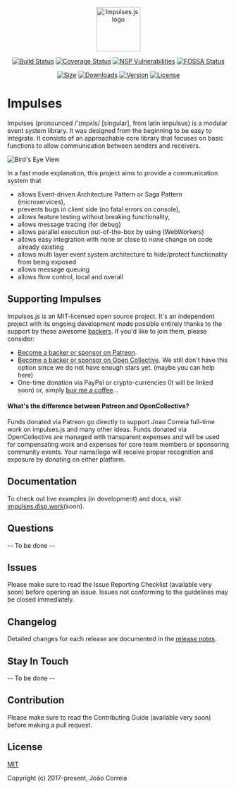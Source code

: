 <p align="center"><a href="https://impulses.disp.work" target="_blank"><img width="100" src="https://avatars3.githubusercontent.com/u/36459504?s=100&u=0164560545792c2abd56ef7a061aec945d05624a&v=4" alt="Impulses.js logo"></a></p>

<p align="center">
  <a href="https://circleci.com/gh/impulsesjs/impulses/tree/dev"><img src="https://img.shields.io/circleci/project/impulsesjs/impulses/dev.svg" alt="Build Status"></a>
  <a href="https://codecov.io/gh/impulsesjs/impulses?branch=dev"><img src="https://codecov.io/gh/impulsesjs/impulses/branch/dev/graph/badge.svg" alt="Coverage Status"></a>
  <a href="https://nodesecurity.io/orgs/impulses/projects/3d9d9b79-d4f0-49f1-80a4-d351bf6ede2b#nightly"><img src="https://nodesecurity.io/orgs/impulses/projects/3d9d9b79-d4f0-49f1-80a4-d351bf6ede2b/badge" alt="NSP Vulnerabilities"></a>
  <a href="https://app.fossa.io/projects/git%2Bgithub.com%2Fimpulsesjs%2Fimpulses?ref=badge_shield" alt="FOSSA Status"><img src="https://app.fossa.io/api/projects/git%2Bgithub.com%2Fimpulsesjs%2Fimpulses.svg?type=shield" alt="FOSSA Status"/></a>
</p>
<p align="center">
  <a href="https://www.npmjs.com/package/impulses"><img src="https://img.shields.io/github/size/impulsesjs/impulses/lib/impulses.min.js.svg" alt="Size"></a>
  <a href="https://www.npmjs.com/package/impulses"><img src="https://img.shields.io/npm/dm/impulses.svg" alt="Downloads"></a>
  <a href="https://www.npmjs.com/package/impulses"><img src="https://img.shields.io/npm/v/impulses.svg" alt="Version"></a>
  <a href="https://www.npmjs.com/package/impulses"><img src="https://img.shields.io/npm/l/impulses.svg" alt="License"></a>
</p>

# Impulses
Impulses (pronounced /'ɪmpʌls/ [singular], from latin impulsus) is a modular event system library. It was designed from the beginning to be easy to integrate. It consists of an approachable core library that focuses on basic functions to allow communication between senders and receivers.

![Bird's Eye View](https://github.com/impulsesjs/impulses/raw/dev/doc/images/birds_eye_view.jpg)

In a fast mode explanation, this project aims to provide a communication system that
* allows Event-driven Architecture Pattern or Saga Pattern (microservices), 
* prevents bugs in client side (no fatal errors on console),
* allows feature testing without breaking functionality,
* allows message tracing (for debug)
* allows parallel execution out-of-the-box by using (WebWorkers)
* allows easy integration with none or close to none change on code already existing
* allows multi layer event system architecture to hide/protect functionality from being exposed
* allows message queuing
* allows flow control, local and overall 

## Supporting Impulses
Impulses.js is an MIT-licensed open source project. It's an independent project with its ongoing development made possible entirely thanks to the support by these awesome [backers](https://github.com/impulsesjs/impulses/blob/dev/BACKERS.md). If you'd like to join them, please consider:

- [Become a backer or sponsor on Patreon](https://www.patreon.com/joaocorreia).
- [Become a backer or sponsor on Open Collective](https://opencollective.com/impulses). We still don't have this option since we do not have enough stars yet. (maybe you can help here)
- One-time donation via PayPal or crypto-currencies (It will be linked soon) or, simply [buy me a coffee](https://www.buymeacoffee.com/correia)... 

#### What's the difference between Patreon and OpenCollective?
Funds donated via Patreon go directly to support Joao Correia full-time work on impulses.js and many other ideas. Funds donated via OpenCollective are managed with transparent expenses and will be used for compensating work and expenses for core team members or sponsoring community events. Your name/logo will receive proper recognition and exposure by donating on either platform.

## Documentation
To check out live examples (in development) and docs, visit [impulses.disp.work](https://impulses.disp.work)(soon).

## Questions
-- To be done --

## Issues
Please make sure to read the Issue Reporting Checklist (available very soon) before opening an issue. Issues not conforming to the guidelines may be closed immediately.

## Changelog
Detailed changes for each release are documented in the [release notes](https://github.com/impulsesjs/impulses/releases).

## Stay In Touch
-- To be done --

## Contribution
Please make sure to read the Contributing Guide (available very soon) before making a pull request.

## License

[MIT](http://opensource.org/licenses/MIT)

Copyright (c) 2017-present, João Correia
